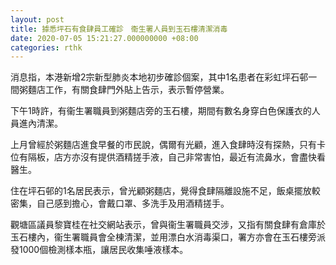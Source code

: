 ```yaml
---
layout: post
title: 據悉坪石有食肆員工確診　衞生署人員到玉石樓清潔消毒
date: 2020-07-05 15:21:27.000000000 +08:00
categories: rthk
---
```


消息指，本港新增2宗新型肺炎本地初步確診個案，其中1名患者在彩虹坪石邨一間粥麵店工作，有關食肆門外貼上告示，表示暫停營業。

下午1時許，有衞生署職員到粥麵店旁的玉石樓，期間有數名身穿白色保護衣的人員進內清潔。

上月曾經於粥麵店進食早餐的市民說，偶爾有光顧，進入食肆時沒有探熱，只有卡位有隔板，店方亦沒有提供酒精搓手液，自己非常害怕，最近有流鼻水，會盡快看醫生。

住在坪石邨的1名居民表示，曾光顧粥麵店，覺得食肆隔離設施不足，飯桌擺放較密集，自己感到擔心，會戴口罩、多洗手及用酒精搓手。

觀塘區議員黎寶桂在社交網站表示，曾與衞生署職員交涉，又指有關食肆有倉庫於玉石樓內，衞生署職員會全棟清潔，並用漂白水消毒渠口，署方亦會在玉石樓旁派發1000個檢測樣本瓶，讓居民收集唾液樣本。
